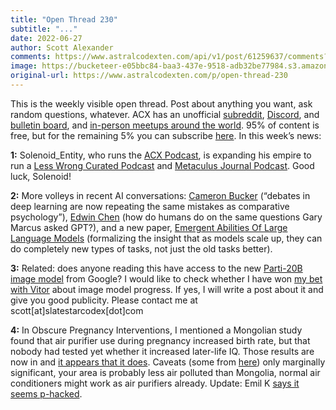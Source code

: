 ```yaml
---
title: "Open Thread 230"
subtitle: "..."
date: 2022-06-27
author: Scott Alexander
comments: https://www.astralcodexten.com/api/v1/post/61259637/comments?&all_comments=true
image: https://bucketeer-e05bbc84-baa3-437e-9518-adb32be77984.s3.amazonaws.com/public/images/9d2139a9-7351-4a2d-a3ff-20849aa32d96_2170x1500.jpeg
original-url: https://www.astralcodexten.com/p/open-thread-230
---
```

This is the weekly visible open thread. Post about anything you want, ask random questions, whatever. ACX has an unofficial [subreddit](https://www.reddit.com/r/slatestarcodex/), [Discord](https://discord.gg/RTKtdut), and [bulletin board](https://www.datasecretslox.com/index.php), and [in-person meetups around the world](https://www.lesswrong.com/community?filters%5B0%5D=SSC). 95% of content is free, but for the remaining 5% you can subscribe [here](https://astralcodexten.substack.com/subscribe?). In this week’s news:

**1:** Solenoid_Entity, who runs the [ACX Podcast](https://linktr.ee/sscpodcast), is expanding his empire to run a [Less Wrong Curated Podcast](https://www.lesswrong.com/posts/kDjKF2yFhFEWe4hgC/announcing-the-lesswrong-curated-podcast) and [Metaculus Journal Podcast](https://www.metaculus.com/questions/11102/introducing-the-metaculus-journal-podcast/). Good luck, Solenoid!

**2:** More volleys in recent AI conversations: [Cameron Bucker](https://twitter.com/cameronjbuckner/status/1536265110787866624) (“debates in deep learning are now repeating the same mistakes as comparative psychology”), [Edwin Chen](https://www.surgehq.ai/blog/humans-vs-gary-marcus) (how do humans do on the same questions Gary Marcus asked GPT?), and a new paper, [Emergent Abilities Of Large Language Models](https://arxiv.org/abs/2206.07682) (formalizing the insight that as models scale up, they can do completely new types of tasks, not just the old tasks better).

**3:** Related: does anyone reading this have access to the new [Parti-20B image model](https://twitter.com/hardmaru/status/1539821642775678976) from Google? I would like to check whether I have won [my bet with Vitor](https://astralcodexten.substack.com/p/a-guide-to-asking-robots-to-design/comment/6945486?s=r) about image model progress. If yes, I will write a post about it and give you good publicity. Please contact me at scott[at]slatestarcodex[dot]com

**4:** In Obscure Pregnancy Interventions, I mentioned a Mongolian study found that air purifier use during pregnancy increased birth rate, but that nobody had tested yet whether it increased later-life IQ. Those results are now in and [it appears that it does](https://www.eurekalert.org/news-releases/956654). Caveats (some from [here](https://www.reddit.com/r/slatestarcodex/comments/viscah/reducing_air_pollution_can_support_healthy_brain/)) only marginally significant, your area is probably less air polluted than Mongolia, normal air conditioners might work as air purifiers already. Update: Emil K [says it seems p-hacked](https://astralcodexten.substack.com/p/open-thread-230/comment/7377328).

